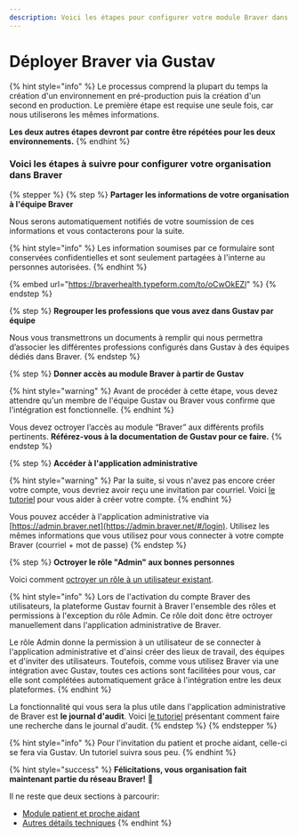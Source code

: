 ```yaml
---
description: Voici les étapes pour configurer votre module Braver dans Gustav.
---
```


# Déployer Braver via Gustav

{% hint style="info" %}
Le processus comprend la plupart du temps la création d'un environnement en pré-production puis la création d'un second en production. Le première étape est requise une seule fois, car nous utiliserons les mêmes informations.

**Les deux autres étapes devront par contre être répétées pour les deux environnements.**
{% endhint %}

### Voici les étapes à suivre pour configurer votre organisation dans Braver

{% stepper %}
{% step %}
**Partager les informations de votre organisation à l'équipe Braver**

Nous serons automatiquement notifiés de votre soumission de ces informations et vous contacterons pour la suite.

{% hint style="info" %}
Les information soumises par ce formulaire sont conservées confidentielles et sont seulement partagées à l'interne au personnes autorisées.
{% endhint %}



{% embed url="https://braverhealth.typeform.com/to/oCwOkEZl" %}
{% endstep %}

{% step %}
**Regrouper les professions que vous avez dans Gustav par équipe**

Nous vous transmettrons un documents à remplir qui nous permettra d’associer les différentes professions configurés dans Gustav à des équipes dédiés dans Braver.
{% endstep %}

{% step %}
**Donner accès au module Braver à partir de Gustav**&#x20;

{% hint style="warning" %}
Avant de procéder à cette étape, vous devez attendre qu'un membre de l'équipe Gustav ou Braver vous confirme que l'intégration est fonctionnelle.
{% endhint %}

Vous devez octroyer l’accès au module “Braver” aux différents profils pertinents. **Référez-vous à la documentation de Gustav pour ce faire.**
{% endstep %}

{% step %}
**Accéder à l'application administrative**

{% hint style="warning" %}
Par la suite, si vous n'avez pas encore créer votre compte, vous devriez avoir reçu une invitation par courriel. Voici [le tutoriel](../../pour-les-professionnels/creation-de-compte/creation-de-compte-autonome.md) pour vous aider à créer votre compte.
{% endhint %}

Vous pouvez accéder à l'application administrative via [https://admin.braver.net](https://admin.braver.net/#/login). Utilisez les mêmes informations que vous utilisez pour vous connecter à votre compte Braver (courriel + mot de passe)
{% endstep %}

{% step %}
**Octroyer le rôle "Admin" aux bonnes personnes**

Voici comment [octroyer un rôle à un utilisateur existant](../../pour-les-administrateurs/utilisateurs/comment-octroyer-un-role-a-un-utilisateur-existant.md).

{% hint style="info" %}
Lors de l'activation du compte Braver des utilisateurs, la plateforme Gustav fournit à Braver l'ensemble des rôles et permissions à l'exception du rôle Admin. Ce rôle doit donc être octroyer manuellement dans l'application administrative de Braver.

Le rôle Admin donne la permission à un utilisateur de se connecter à l'application administrative et d'ainsi créer des lieux de travail, des équipes et d'inviter des utilisateurs. Toutefois, comme vous utilisez Braver via une intégration avec Gustav, toutes ces actions sont facilitées pour vous, car elle sont complétées automatiquement grâce à l'intégration entre les deux plateformes.
{% endhint %}

La fonctionnalité qui vous sera la plus utile dans l'application administrative de Braver est **le journal d'audit**. Voici [le tutoriel](../../pour-les-administrateurs/journaux-daudit/comment-faire-une-recherche-dans-le-journal-daudits.md) présentant comment faire une recherche dans le journal d'audit.
{% endstep %}
{% endstepper %}

{% hint style="info" %}
Pour l'invitation du patient et proche aidant, celle-ci se fera via Gustav. Un tutoriel suivra sous peu.
{% endhint %}

{% hint style="success" %}
**Félicitations, vous organisation fait maintenant partie du réseau Braver!** 🎉

Il ne reste que deux sections à parcourir:

* [Module patient et proche aidant](../../pour-les-administrateurs/guide-de-configuration/)
* [Autres détails techniques](../../pour-les-administrateurs/guide-de-configuration/)
{% endhint %}
